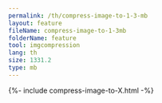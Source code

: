 ```yaml
---
permalink: /th/compress-image-to-1-3-mb
layout: feature
fileName: compress-image-to-1-3mb
folderName: feature
tool: imgcompression
lang: th
size: 1331.2
type: mb
---
```


{%- include compress-image-to-X.html -%}
